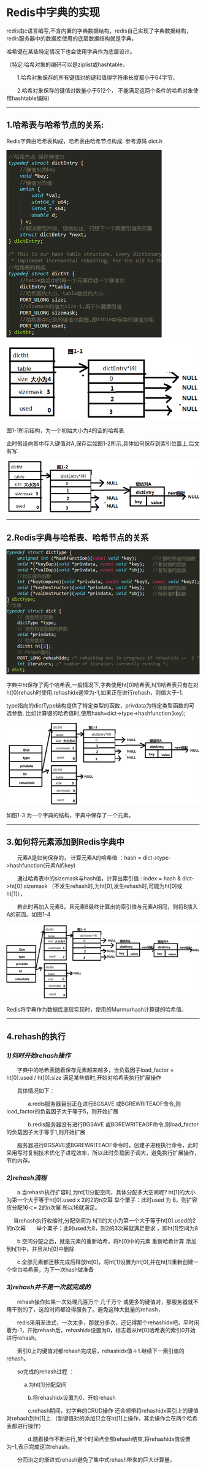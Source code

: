 #     Redis中字典的实现

redis由c语言编写,不含内置的字典数据结构，redis自己实现了字典数据结构，redis服务器中的数据库使用的底层数据结构就是字典，

哈希键在某些特定情况下也会使用字典作为底层设计。

（特定:哈希对象的编码可以是ziplist或hashtable，

　　1.哈希对象保存的所有键值对的键和值得字符串长度都小于64字节，

　　2.哈希对象保存的键值对数量小于512个， 不能满足这两个条件的哈希对象使用hashtable编码）

------

## **1.哈希表与哈希节点的关系:**

Redis字典由哈希表构成，哈希表由哈希节点构成. 参考源码 dict.h

![img](../images/redishash01.png)

![img](../images/redishash02.png)


 图1-1所示结构，为一个初始大小为4的空的哈希表.

此时假设向其中存入键值对A,保存后如图1-2所示,具体如何保存到索引位置上,后文有写.

![img](../images/redishash03.png)

------

 
## **2.Redis字典与哈希表、哈希节点的关系**

![img](../images/redishash04.png)
 

 字典中ht保存了两个哈希表,一般情况下,字典使用ht[0]哈希表,h[1]哈希表只有在对ht[0]rehash时使用.rehashidx通常为-1,如果正在进行rehash，则值大于-1.

type指向的dictType结构提供了特定类型的函数，privdata为特定类型函数的可选参数. 比如计算键的哈希值时,使用hash=dict->type->hashfunction(key);

![img](../images/redishash05.png)
 

 如图1-3 为一个字典的结构，字典中保存了一个元素。

------



## **3.如何将元素添加到Redis字典中**

　　元素A是如何保存的， 计算元素A的哈希值 ：hash = dict->type->hashfunction(元素A的key) 

　　通过哈希表中的sizemask与hash值，计算出索引值 : index = hash & dict->ht[0].sizemask （不发生rehash时,为ht[0],发生rehash时,可能为ht[0]或ht[1]），

　　若此时再加入元素B，且元素B最终计算出的索引值与元素A相同，则将B插入A的前面。如图1-4

![img](../images/redishash06.png)
 

Redis将字典作为数据库底层实现时，使用的Murmurhash计算键的哈希值。

------

## **4.rehash的执行**

### *1)何时开始rehash操作*

　　字典中的哈希表随着保存元素越来越多，当负载因子load_factor = ht[0].used / ht[0].size 满足某些值时,开始对哈希表执行扩展操作

　　具体情况如下：

　　　　a.redis服务器目前正在进行BGSAVE 或BGREWRITEAOF命令,则load_factor的负载因子大于等于5，则开始扩展

　　　　b.redis服务器没有进行BGSAVE 或BGREWRITEAOF命令,则load_factor的负载因子大于等于1,则开始扩展

　　服务器进行BGSAVE或BGREWRITEAOF命令时，创建子进程执行命令，此时采用写时复制技术优化子进程效率，所以此时负载因子调大，避免执行扩展操作，节约内存。

### *2)rehash流程*

　　a.当rehash执行扩容时,为ht[1]分配空间，具体分配多大空间呢? ht[1]的大小为第一个大于等于ht[0].used x 2的2的n次幂 举个栗子：此时used 为 8，则扩容应分配16＜= 2的n次幂 所以16就满足。

 　 当rehash执行收缩时,分配空间为 h[1]的大小为第一个大于等于ht[0].used的2的n次幂　　举个栗子：此时used为8，则2的3次幂就满足要求 ，即ht[1]空间为8

　　b.空间分配之后，就是元素的重新哈希，将h[0]中的元素 重新哈希计算 添加到h[1]中，并且从h[0]中删除

　　c.全部元素都迁移完成后释放ht[0]，将ht[1]设置为ht[0],并在ht[1]重新创建一个空白哈希表，为下一次hash做准备

### *3)rehash并不是一次就完成的*

　　rehash操作如果一次处理几百万个 几千万个 或更多的键值对，那服务器就不用干别的了，这段时间都没得服务了。避免这种大批量的rehash，

　　redis采用渐进式，一次太多，那就分多次，还记得那个rehashidx吧，平时闲着为-1，开始rehash后，rehashidx设置为0，标志着从ht[0]哈希表的索引0开始进行rehash。

　　索引0上的键值对都rehash完成后，rehashidx值＋1.继续下一索引值的rehash。

　　so完成的rehash过程 ：

　　　    a.为ht[1]分配空间

　　　　b.将rehashidx设置为0，开始rehash

　　　　c.rehash期间，对字典的CRUD操作 还会顺带将rehashidx索引上的键值对rehash到ht[1]上.（新键值对的添加只会在ht[1]上操作，其余操作会在两个哈希表都进行操作）

　　　　d.随着操作不断进行,某个时间点全部rehash结束,将rehashidx值设置为-1,表示完成这次rehash。

　　分而治之的渐进式rehash避免了集中式rehash带来的巨大计算量。